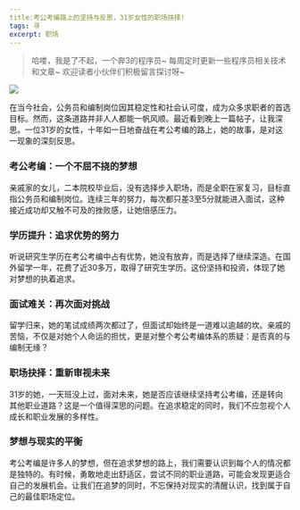```yaml
---
title:考公考编路上的坚持与反思，31岁女性的职场抉择!
tags: 寻
excerpt: 职场
---
```


> 哈喽，我是了不起，一个奔3的程序员~
> 每周定时更新一些程序员相关技术和文章~
>欢迎读者小伙伴们积极留言探讨呀~

![](https://files.mdnice.com/user/26505/1ceaf213-b7a5-4791-9bb1-7cc683736c5f.png)

在当今社会，公务员和编制岗位因其稳定性和社会认可度，成为众多求职者的首选目标。然而，这条道路并非人人都能一帆风顺。最近看到晚上一篇帖子，让我深思。一位31岁的女性，十年如一日地奋战在考公考编的路上，她的故事，是对这一现象的深刻反思。



### 考公考编：一个不屈不挠的梦想
亲戚家的女儿，二本院校毕业后，没有选择步入职场，而是全职在家复习，目标直指公务员和编制岗位。连续三年的努力，每次都只差3至5分就能进入面试，这种接近成功却又触不可及的挫败感，让她倍感压力。

### 学历提升：追求优势的努力
听说研究生学历在考公考编中占有优势，她没有放弃，而是选择了继续深造。在国外留学一年，花费了近30多万，取得了研究生学历。这份坚持和投资，体现了她对梦想的执着追求。

### 面试难关：再次面对挑战
留学归来，她的笔试成绩两次都过了，但面试却始终是一道难以逾越的坎。亲戚的苦恼，不仅是对她个人命运的担忧，更是对整个考公考编体系的质疑：是否真的与编制无缘？

### 职场抉择：重新审视未来
31岁的她，一天班没上过，面对未来，她是否应该继续坚持考公考编，还是转向其他职业道路？这是一个值得深思的问题。在追求稳定的同时，我们不应忽视个人成长和职业发展的多样性。

### 梦想与现实的平衡
考公考编是许多人的梦想，但在追求梦想的路上，我们需要认识到每个人的情况都是独特的。有时候，勇敢地走出舒适区，尝试不同的职业道路，可能会发现更适合自己的发展机会。让我们在追梦的同时，不忘保持对现实的清醒认识，找到属于自己的最佳职场定位。
